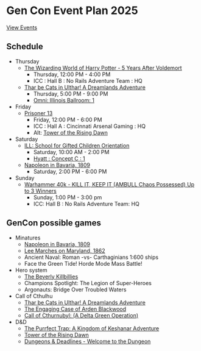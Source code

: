 # Gen Con Event Plan 2025

[View Events](https://www.gencon.com/events?c=indy2025)

## Schedule
- Thursday
    - [The Wizarding World of Harry Potter - 5 Years After Voldemort](https://www.gencon.com/events/283697)
        - Thursday, 12:00 PM - 4:00 PM
        - ICC : Hall B : No Rails Adventure Team : HQ
    - [Thar be Cats in Ulthar! A Dreamlands Adventure](https://www.gencon.com/events/287128)
        - Thursday, 5:00 PM - 9:00 PM 
        - [Omni: Illinois Ballroom: 1](https://www.gencon.com/map?c=26&f=2&lg=-60.42480468750001&lt=12.357173281576667&s=1290&z=5)
- Friday
    - [Prisoner 13](https://www.gencon.com/events/277556)
        - Friday, 12:00 PM - 6:00 PM
        - ICC : Hall A : Cincinnati Arsenal Gaming : HQ
        - Alt: [Tower of the Rising Dawn](https://www.gencon.com/events/279847)
- Saturday
    - [ILL: School for Gifted Children Orientation](https://www.gencon.com/events/271928)
        - Saturday, 10:00 AM - 2:00 PM
        - [Hyatt : Concept C : 1](https://www.gencon.com/map?c=26&f=2&lg=-25.136718750000004&lt=-65.87472467098549&s=11638&z=5)
    - [Napoleon in Bavaria, 1809](https://www.gencon.com/events/272580)
        - Saturday, 2:00 PM - 6:00 PM
- Sunday
    - [Warhammer 40k - KILL IT, KEEP IT (AMBULL Chaos Possessed) Up to 3 Winners](https://www.gencon.com/events/285437)
        - Sunday, 1:00 PM - 3:00 pm 
        - ICC: Hall B : No Rails Adventure Team: HQ

## GenCon possible games

- Minatures
    - [Napoleon in Bavaria, 1809](https://www.gencon.com/event_finder?search=%22Napoleon+in+Bavaria,+1809%22)
    - [Lee Marches on Maryland, 1862](https://www.gencon.com/event_finder?c=indy2025&search=%22Lee%20Marches%20on%20Maryland%2C%201862%22)
    - Ancient Naval: Roman -vs- Carthaginians 1:600 ships
    - Face the Green Tide! Horde Mode Mass Battle!
- Hero system
    - [The Beverly Killbillies](https://www.gencon.com/event_finder?search=The+Beverly+Killbillies&game=Hero+System&game=Hogwarts)
    - Champions Spotlight: The Legion of Super-Heroes
    - Argonauts: Bridge Over Troubled Waters
- Call of Cthulhu
    - [Thar be Cats in Ulthar! A Dreamlands Adventure](https://www.gencon.com/event_finder?c=indy2025&search=%22Thar%20be%20Cats%20in%20Ulthar%21%20A%20Dreamlands%20Adventure%22)
    - [The Engaging Case of Arden Blackwood](https://www.gencon.com/events/274717)
    - [Call of Cthurnubyl: (A Delta Green Operation)](https://www.gencon.com/events/271694)
- D&D
    - [The Purrfect Trap: A Kingdom of Keshanar Adventure](https://www.gencon.com/event_finder?c=indy2025&search=%22The%20Purrfect%20Trap%3A%20A%20Kingdom%20of%20Keshanar%20Adventure%22)
    - [Tower of the Rising Dawn](https://www.gencon.com/events/279847)
    - [Dungeons & Deadlines - Welcome to the Dungeon](https://www.gencon.com/event_finder?c=indy2025&search=%22Dungeons%20%26%20Deadlines%20-%20Welcome%20to%20the%20Dungeon%22)
